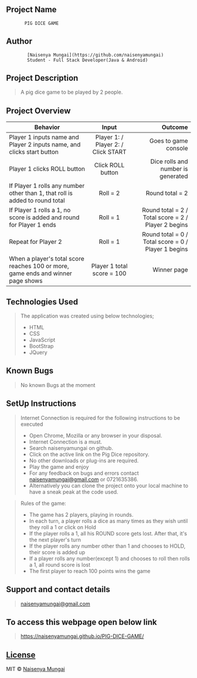 ## Project Name
           PIG DICE GAME

## Author
            [Naisenya Mungai](https://github.com/naisenyamungai)
            Student - Full Stack Developer(Java & Android) 


## Project Description
> A pig dice game to be played by 2 people. 

## Project Overview

| Behavior        | Input           | Outcome  |
| ------------- |:-------------:| -----:|
| Player 1 inputs name and Player 2 inputs name, and clicks start button | Player 1:  / Player 2:  / Click START | Goes to game console |
| Player 1 clicks ROLL button | Click ROLL button | Dice rolls and number is generated
| If Player 1 rolls any number other than 1, that roll is added to round total | Roll = 2 | Round total = 2 |
| If Player 1 rolls a 1, no score is added and round for Player 1 ends | Roll = 1 | Round total = 2 / Total score = 2 / Player 2 begins |
| Repeat for Player 2 | Roll = 1 | Round total = 0 / Total score = 0 / Player 1 begins |
| When a player's total score reaches 100 or more, game ends and winner page shows | Player 1 total score = 100 | Winner page |


## Technologies Used
>The application was created using below technologies;
>- HTML
>- CSS
>- JavaScript
>- BootStrap
>- JQuery

## Known Bugs
> No known Bugs at the moment

## SetUp Instructions
> Internet Connection is required for the following instructions to be executed
>- Open Chrome, Mozilla or any browser in your disposal.
>- Internet Connection is a must.
>- Search naisenyamungai on github.
>- Click on the active link on the Pig Dice repository.
>- No other downloads or plug-ins are required.
>- Play the game and enjoy
>- For any feedback on bugs and errors contact naisenyamungai@gmail.com or 0721635386.
>- Alternatively you can clone the project onto your local machine to have a sneak peak at the code used.

> Rules of the game:
>- The game has 2 players, playing in rounds.
>- In each turn, a player rolls a dice as many times as they wish until they roll a 1 or click on Hold
>- If the player rolls a 1, all his ROUND score gets lost. After that, it's the next player's turn
>- If the player rolls any number other than 1 and chooses to HOLD, their score is added up
>- If a player rolls any number(except 1) and chooses to roll then rolls a 1, all round score is lost
>- The first player to reach 100 points wins the game


## Support and contact details
> naisenyamungai@gmail.com


## To access this webpage open below link
> https://naisenyamungai.github.io/PIG-DICE-GAME/


## [License](https://naisenyamungai.github.io/naisenyaPortfolio/LICENSE.md)


MIT © [Naisenya Mungai ](https://github.com/naisenyamungai)
